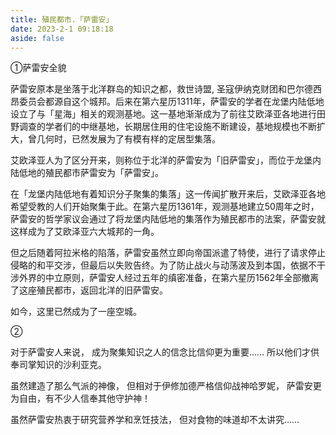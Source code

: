```yaml
---
title: 殖民都市.「萨雷安」
date: 2023-2-1 09:18:18
aside: false
---
```






①萨雷安全貌

萨雷安原本是坐落于北洋群岛的知识之都，救世诗盟, 圣寇伊纳克财团和巴尔德西昂委员会都源自这个城邦。后来在第六星历1311年，萨雷安的学者在龙堡内陆低地设立了与「星海」相关的观测基地。这一基地渐渐成为了前往艾欧泽亚各地进行田野调查的学者们的中继基地，长期居住用的住宅设施不断建设，基地规模也不断扩大，曾几何时，已然发展为了有模有样的定居型集落。

艾欧泽亚人为了区分开来，则称位于北洋的萨雷安为「旧萨雷安」，而位于龙堡内陆低地的殖民都市萨雷安为「萨雷安」。

在「龙堡内陆低地有着知识分子聚集的集落」这一传闻扩散开来后，艾欧泽亚各地希望受教的人们开始聚集于此。在第六星历1361年，观测基地建立50周年之时，萨雷安的哲学家议会通过了将龙堡内陆低地的集落作为殖民都市的法案，萨雷安就这样成为了艾欧泽亚六大城邦的一角。

但之后随着阿拉米格的陷落，萨雷安虽然立即向帝国派遣了特使，进行了请求停止侵略的和平交涉，但最后以失败告终。为了防止战火与动荡波及到本国，依据不干涉外界的中立原则，萨雷安人经过五年的缜密准备，在第六星历1562年全部撤离了这座殖民都市，返回北洋的旧萨雷安。

如今，这里已然成为了一座空城。



②





对于萨雷安人来说，
成为聚集知识之人的信念比信仰更为重要……
所以他们才供奉司掌知识的沙利亚克。

虽然建造了那么气派的神像，
但相对于伊修加德严格信仰战神哈罗妮，
萨雷安更为自由，有不少人信奉其他守护神！



虽然萨雷安热衷于研究营养学和烹饪技法，
但对食物的味道却不太讲究……